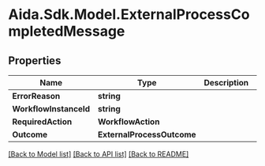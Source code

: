 # Aida.Sdk.Model.ExternalProcessCompletedMessage

## Properties

Name | Type | Description | Notes
------------ | ------------- | ------------- | -------------
**ErrorReason** | **string** |  | [optional] 
**WorkflowInstanceId** | **string** |  | [optional] 
**RequiredAction** | **WorkflowAction** |  | [optional] 
**Outcome** | **ExternalProcessOutcome** |  | [optional] 

[[Back to Model list]](../README.md#documentation-for-models) [[Back to API list]](../README.md#documentation-for-api-endpoints) [[Back to README]](../README.md)

